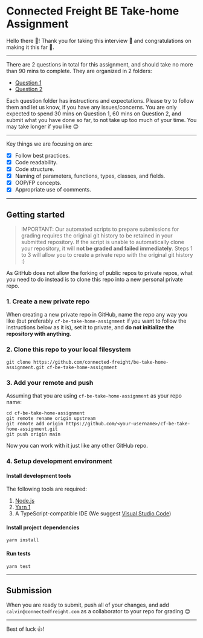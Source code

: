 # Connected Freight BE Take-home Assignment

Hello there 👋! Thank you for taking this interview 🙏 and congratulations on making it this far 🎉.

---

There are 2 questions in total for this assignment, and should take no more than 90 mins to complete. They are organized in 2 folders:
- [Question 1](https://github.com/connected-freight/be-take-home-assignment/tree/main/src/question-1)
- [Question 2](https://github.com/connected-freight/be-take-home-assignment/tree/main/src/question-2)

Each question folder has instructions and expectations. Please try to follow them and let us know, if you have any issues/concerns. You are only expected to spend 30 mins on Question 1, 60 mins on Question 2, and submit what you have done so far, to not take up too much of your time. You may take longer if you like 😊

---

Key things we are focusing on are:

- [x] Follow best practices.
- [x] Code readability.
- [x] Code structure.
- [x] Naming of parameters, functions, types, classes, and fields.
- [x] OOP/FP concepts.
- [x] Appropriate use of comments.

---

## Getting started

> IMPORTANT: Our automated scripts to prepare submissions for grading requires the original git history to be retained in your submitted repository. If the script is unable to automatically clone your repository, it will **not be graded and failed immediately**. Steps 1 to 3 will allow you to create a private repo with the original git history :)

As GitHub does not allow the forking of public repos to private repos, what you need to do instead is to clone this repo into a new personal private repo.

### 1. Create a new private repo
When creating a new private repo in GitHub, name the repo any way you like (but preferably `cf-be-take-home-assignment` if you want to follow the instructions below as it is), set it to private, and **do not initialize the repository with anything**.

### 2. Clone this repo to your local filesystem
```
git clone https://github.com/connected-freight/be-take-home-assignment.git cf-be-take-home-assignment
```

### 3. Add your remote and push
Assuming that you are using `cf-be-take-home-assignment` as your repo name:
```
cd cf-be-take-home-assignment
git remote rename origin upstream
git remote add origin https://github.com/<your-username>/cf-be-take-home-assignment.git
git push origin main
```
Now you can work with it just like any other GitHub repo.

### 4. Setup development environment

#### Install development tools
The following tools are required:
1. [Node.js](https://nodejs.org/en/)
2. [Yarn 1](https://classic.yarnpkg.com/en/docs/install)
3. A TypeScript-compatible IDE (We suggest [Visual Studio Code](https://code.visualstudio.com/))

#### Install project dependencies
```
yarn install
```

#### Run tests
```
yarn test
```

---

## Submission
When you are ready to submit, push all of your changes, and add `calvin@connectedfreight.com` as a collaborator to your repo for grading 😊

---

Best of luck 👍!
